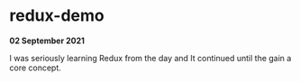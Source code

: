 # redux-demo

**02 September 2021**

I was seriously learning Redux from the day and It continued until the gain a core concept.
